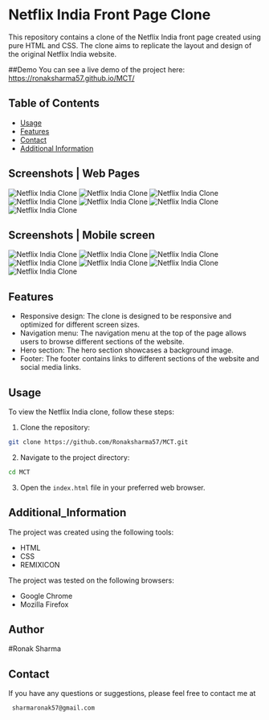 # Netflix India Front Page Clone

This repository contains a clone of the Netflix India front page created using pure HTML and CSS. The clone aims to replicate the layout and design of the original Netflix India website.

##Demo
You can see a live demo of the project here: https://ronaksharma57.github.io/MCT/


## Table of Contents

- [Usage](#usage)
- [Features](#features)
- [Contact](#contact)
- [Additional Information](#additional_information)


## Screenshots | Web Pages

![Netflix India Clone](Images/Netflix1.png)
![Netflix India Clone](Images/Netflix2.png)
![Netflix India Clone](Images/Netflix3.png)
![Netflix India Clone](Images/Netflix4.png)
![Netflix India Clone](Images/Netflix5.png)
![Netflix India Clone](Images/Netflix6.png)
![Netflix India Clone](Images/Netflix7.png)

## Screenshots | Mobile screen

![Netflix India Clone](Images/netflix_mobile1.png)
![Netflix India Clone](Images/netflix_mobile2.png)
![Netflix India Clone](Images/netflix_mobile3.png)
![Netflix India Clone](Images/netflix_mobile4.png)
![Netflix India Clone](Images/netflix_mobile5.png)
![Netflix India Clone](Images/netflix_mobile6.png)
![Netflix India Clone](Images/netflix_mobile1.png)



## Features

- Responsive design: The clone is designed to be responsive and optimized for different screen sizes.
- Navigation menu: The navigation menu at the top of the page allows users to browse different sections of the website.
- Hero section: The hero section showcases a background image.
- Footer: The footer contains links to different sections of the website and social media links.

## Usage

To view the Netflix India clone, follow these steps:

1. Clone the repository:
```bash
git clone https://github.com/Ronaksharma57/MCT.git
```


2. Navigate to the project directory:
```bash
cd MCT
```


3. Open the `index.html` file in your preferred web browser.

## Additional_Information
 The project was created using the following tools:
- HTML
- CSS
- REMIXICON

The project was tested on the following browsers:
- Google Chrome
- Mozilla Firefox
## Author

#Ronak Sharma


## Contact

If you have any questions or suggestions, please feel free to contact me at
```bash
 sharmaronak57@gmail.com
 ```
